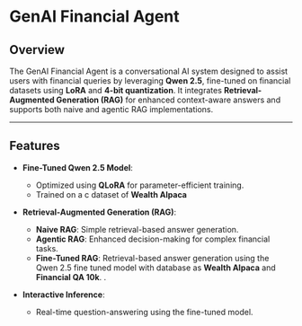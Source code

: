 # GenAI Financial Agent

## Overview
The GenAI Financial Agent is a conversational AI system designed to assist users with financial queries by leveraging **Qwen 2.5**, fine-tuned on financial datasets using **LoRA** and **4-bit quantization**. It integrates **Retrieval-Augmented Generation (RAG)** for enhanced context-aware answers and supports both naive and agentic RAG implementations.

---

## Features
- **Fine-Tuned Qwen 2.5 Model**:
  - Optimized using **QLoRA** for parameter-efficient training.
  - Trained on a c dataset of **Wealth Alpaca** 

- **Retrieval-Augmented Generation (RAG)**:
  - **Naive RAG**: Simple retrieval-based answer generation.
  - **Agentic RAG**: Enhanced decision-making for complex financial tasks.
  -  **Fine-Tuned RAG**: Retrieval-based answer generation using the Qwen 2.5 fine tuned model with database as **Wealth Alpaca** and **Financial QA 10k**. .

- **Interactive Inference**:
  - Real-time question-answering using the fine-tuned model.

